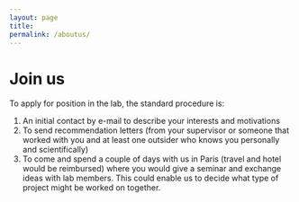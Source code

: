 ```yaml
---
layout: page
title:
permalink: /aboutus/
---
```



Join us
=======
To apply for position in the lab, the standard procedure is:
1. An initial contact by e-mail to describe your interests and motivations
2. To send recommendation letters (from your supervisor or someone that worked with you and at least one outsider who knows you personally and scientifically)
3. To come and spend a couple of days with us in Paris (travel and hotel would be reimbursed) where you would give a seminar and exchange ideas with lab members. This could enable us to decide what type of project might be worked on together.